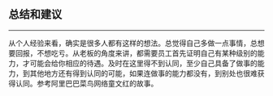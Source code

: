 ## 总结和建议

---

从个人经验来看，确实是很多人都有这样的想法。总觉得自己多做一点事情，总想要回报，不想吃亏。从老板的角度来讲，都需要员工首先证明自己有某种级别的能力，才可能会给你相应的待遇。及时在这里得不到认同，至少自己具备了做事的能力，到其他地方还有得到认同的可能，如果连做事的能力都没有，到别处也很难获得认同。参考阿里巴巴菜鸟网络童文红的故事。

